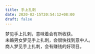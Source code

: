 ```yaml
---
title: 手上扎刺
date: 2020-02-15T20:54:12+08:00
draft: false
---
```


梦见手上扎刺，意味着会有所收获。<br>
未婚男女梦见手上扎刺，会很快找到意中人。<br>
商人梦见手上扎刺，会有赚钱的好项目。<br>
